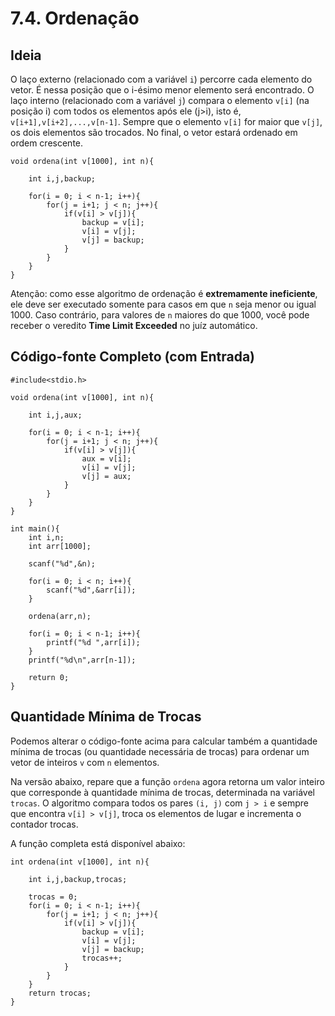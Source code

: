 # 7.4. Ordenação

## Ideia

O laço externo (relacionado com a variável ```i```) percorre cada elemento do vetor. É nessa posição que o i-ésimo menor elemento será encontrado. O laço interno (relacionado com a variável ```j```) compara o elemento ```v[i]``` (na posição i) com todos os elementos após ele (j>i), isto é, ```v[i+1],v[i+2],...,v[n-1]```. Sempre que o elemento ```v[i]``` for maior que ```v[j]```, os dois elementos são trocados. No final, o vetor estará ordenado em ordem crescente.

```
void ordena(int v[1000], int n){

    int i,j,backup;

    for(i = 0; i < n-1; i++){
        for(j = i+1; j < n; j++){
            if(v[i] > v[j]){
                backup = v[i];
                v[i] = v[j];
                v[j] = backup;
            }
        }
    }
}
```

Atenção: como esse algoritmo de ordenação é **extremamente ineficiente**, ele deve ser executado somente para casos em que ```n``` seja menor ou igual 1000. Caso contrário, para valores de ```n``` maiores do que 1000, você pode receber o veredito **Time Limit Exceeded** no juíz automático.

## Código-fonte Completo (com Entrada)

```
#include<stdio.h>

void ordena(int v[1000], int n){

    int i,j,aux;

    for(i = 0; i < n-1; i++){
        for(j = i+1; j < n; j++){
            if(v[i] > v[j]){
                aux = v[i];
                v[i] = v[j];
                v[j] = aux;
            }
        }
    }
}

int main(){
    int i,n;
    int arr[1000];

    scanf("%d",&n);

    for(i = 0; i < n; i++){
        scanf("%d",&arr[i]);
    }

    ordena(arr,n);

    for(i = 0; i < n-1; i++){
        printf("%d ",arr[i]);
    }
    printf("%d\n",arr[n-1]);
    
    return 0;
}
```

## Quantidade Mínima de Trocas

Podemos alterar o código-fonte acima para calcular também a quantidade mínima de trocas (ou quantidade necessária de trocas) para ordenar um vetor de inteiros ```v``` com ```n``` elementos.

Na versão abaixo, repare que a função ```ordena``` agora retorna um valor inteiro que corresponde à quantidade mínima de trocas, determinada na variável ```trocas```. O algoritmo compara todos os pares ```(i, j)``` com ```j > i``` e sempre que encontra ```v[i] > v[j]```, troca os elementos de lugar e incrementa o contador trocas.

A função completa está disponível abaixo:

```
int ordena(int v[1000], int n){

    int i,j,backup,trocas;

    trocas = 0;
    for(i = 0; i < n-1; i++){
        for(j = i+1; j < n; j++){
            if(v[i] > v[j]){
                backup = v[i];
                v[i] = v[j];
                v[j] = backup;
                trocas++;
            }
        }
    }
    return trocas;
}
```
